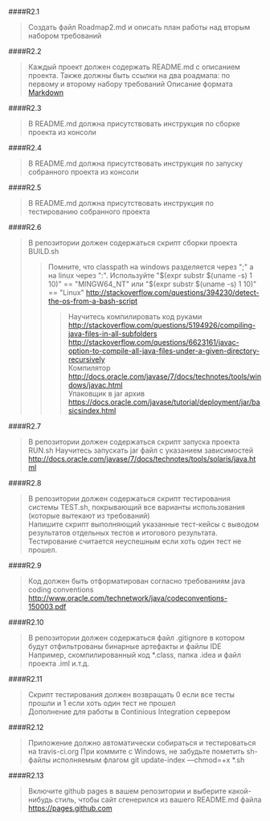 ####R2.1 

>Создать файл Roadmap2.md и описать план работы над вторым набором требований


####R2.2 

>Каждый проект должен содержать README.md с описанием проекта. Также должны быть ссылки на два роадмапа: по первому и второму набору требований
Описание формата <a href="https://help.github.com/articles/basic-writing-and-formatting-syntax/">Markdown</a>


####R2.3 

>В README.md должна присутствовать инструкция по сборке проекта из консоли


####R2.4 

>В README.md должна присутствовать инструкция по запуску собранного проекта из консоли


####R2.5 

>В README.md должна присутствовать инструкция по тестированию собранного проекта


####R2.6 

>В репозитории должен содержаться скрипт сборки проекта BUILD.sh
>>Помните, что classpath на windows разделяется через ";" а на linux через ":". Используйте "$(expr substr $(uname -s) 1 10)" == "MINGW64_NT" или "$(expr substr $(uname -s) 1 10)" == "Linux"
http://stackoverflow.com/questions/394230/detect-the-os-from-a-bash-script
>>>Научитесь компилировать код руками
<br>http://stackoverflow.com/questions/5194926/compiling-java-files-in-all-subfolders
<br>http://stackoverflow.com/questions/6623161/javac-option-to-compile-all-java-files-under-a-given-directory-recursively
<br>Компилятор
<br>http://docs.oracle.com/javase/7/docs/technotes/tools/windows/javac.html
<br>Упаковщик в jar архив
<br>https://docs.oracle.com/javase/tutorial/deployment/jar/basicsindex.html


####R2.7 

>В репозитории должен содержаться скрипт запуска проекта RUN.sh
Научитесь запускать jar файл с указанием зависимостей
<br>http://docs.oracle.com/javase/7/docs/technotes/tools/solaris/java.html


####R2.8 

>В репозитории должен содержаться скрипт тестирования системы TEST.sh, покрывающий все варианты использования (которые вытекают из требований)
<br>Напишите скрипт выполняющий указанные тест-кейсы с выводом результатов отдельных тестов и итогового результата. 
<br>Тестирование считается неуспешным если хоть один тест не прошел.


####R2.9 

>Код должен быть отформатирован согласно требованиям java coding conventions
<br>http://www.oracle.com/technetwork/java/codeconventions-150003.pdf


####R2.10 

>В репозитории должен содержаться файл .gitignore в котором будут отфильтрованы бинарные артефакты и файлы IDE
<br>Например, скомпилированный код *.class, папка .idea и файл проекта .iml и.т.д.


####R2.11 

>Скрипт тестирования должен возвращать 0 если все тесты прошли и 1 если хоть один тест не прошел
<br>Дополнение для работы в Continious Integration сервером


####R2.12 

>Приложение должно автоматически собираться и тестироваться на travis-ci.org
При коммите с Windows, не забудьте пометить sh-файлы исполняемым флагом
git update-index —chmod=+x *.sh


####R2.13 

>Включите github pages в вашем репозитории и выберите какой-нибудь стиль, чтобы сайт сгенерился из вашего README.md файла
<br>https://pages.github.com